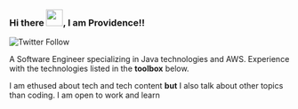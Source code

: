 ### Hi there <img src="https://raw.githubusercontent.com/MartinHeinz/MartinHeinz/master/wave.gif" width="30px">, I am Providence!!
![Twitter Follow](https://img.shields.io/twitter/follow/baabaprovidence?label=Follow%20me%20on%20Twitter&style=social)





A Software Engineer specializing in Java technologies and AWS. Experience with the technologies listed in the **toolbox** below.

I am ethused about tech and tech content **but** I also talk about other topics than coding.
I am open to work and learn 

<!--
**Providence-Design/Providence-Design** is a ✨ _special_ ✨ repository because its `README.md` (this file) appears on your GitHub profile.

Here are some ideas to get you started:

- 🔭 I’m currently working on ...
- 🌱 I’m currently learning ...
- 👯 I’m looking to collaborate on ...
- 🤔 I’m looking for help with ...
- 💬 Ask me about ...
- 📫 How to reach me: ...
- 😄 Pronouns: ...
- ⚡ Fun fact: ...
-->
